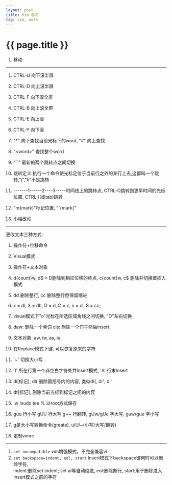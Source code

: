 ```yaml
---
layout: post
title: Vim 学习
tag: vim, note
---
```

{{ page.title }}
============

1.  移动
--------------

1.  CTRL-U 向下滚半屏  
2.  CTRL-D 向上滚半屏  
3.  CTRL-F 向下滚全屏  
4.  CTRL-B 向上滚全屏  
5.  CTRL-E 向上滚  
6.  CTRL-Y 向下滚  
7.  "*" 向下查找当前光标下的word, "#" 向上查找  
8.  "\<word\>" 查找整个word  
9.  "\`\`" 最新的两个跳转点之间切换  
10. 跳转定义:执行一个命令使光标定位于当前行之外的某行上去,这都叫一个跳转,"j","k"不是跳转  
11. -------1------2----3-----时间线上的跳转点, CTRL-O跳转到更早时间的光标位置, CTRL-I(或tab)跳转  
12. "m{mark}"标记位置, "\`{mark}"  

2.  小幅改动
------------

更改文本三种方式:    
1.  操作符+位移命令  
2.  Visual模式   
3.  操作符+文本对象  

0. d{count}w, d$ = D删除到相应位移的终点, c{count}w, c$ 删除并切换置插入模式  
1. dd 删除整行, cc 删除整行但保留缩进  
2. x = dl, X = dh, D = d$, C = c$, s = cl, S = cc;  
3. visual模式下"o"光标在所选区域角线之间切换, "O"左右切换  
4. daw: 删除一个单词 cis: 删除一个句子然后Insert.  
5. 文本对象: aw, iw, as, is  
6. 在Replace模式下<backspace>键, 可以恢复原来的字符  
7. '~' 切换大小写  
8. 'I' 所在行第一个非空白字符处并Insert模式, 'A' 行末Insert  
9.  di[标记], di( 删除圆括号内的内容, 类似di{, di", di' 
10. dt[标记], 删除当前光标到标记之间的内容
11. :w !sudo tee % 以root方式保存
12. guu 行小写 gUU 行大写 g~~ 行翻转, gUw/gUe 字大写, guw/gue 字小写
13. g是大小写转换命令(greate), u/U/~(小写/大写/翻转)

3.  定制vimrc
-------------

1.  `set nocompatible` vim增强模式，不完全兼容vi
2.  `set backspace=indent, eol, start` Insert模式下backspace键何时可以删除字符,   
    indent:删除set indent; set ai等自动缩进, eol:删除断行, start:用于删除进入Insert模式之前的字符  

